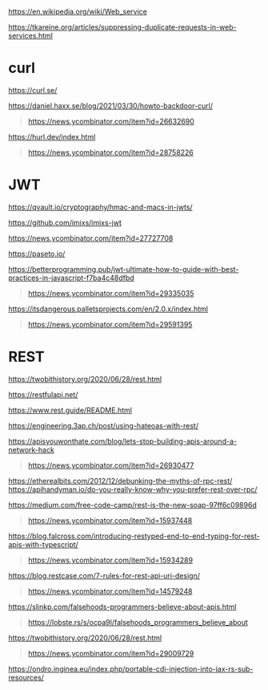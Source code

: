 https://en.wikipedia.org/wiki/Web_service

https://tkareine.org/articles/suppressing-duplicate-requests-in-web-services.html

# curl
https://curl.se/

https://daniel.haxx.se/blog/2021/03/30/howto-backdoor-curl/
> https://news.ycombinator.com/item?id=26632690

https://hurl.dev/index.html
> https://news.ycombinator.com/item?id=28758226

# JWT
https://qvault.io/cryptography/hmac-and-macs-in-jwts/

https://github.com/imixs/imixs-jwt

https://news.ycombinator.com/item?id=27727708

https://paseto.io/

https://betterprogramming.pub/jwt-ultimate-how-to-guide-with-best-practices-in-javascript-f7ba4c48dfbd
> https://news.ycombinator.com/item?id=29335035

https://itsdangerous.palletsprojects.com/en/2.0.x/index.html
> https://news.ycombinator.com/item?id=29591395

# REST
https://twobithistory.org/2020/06/28/rest.html

https://restfulapi.net/

https://www.rest.guide/README.html

https://engineering.3ap.ch/post/using-hateoas-with-rest/

https://apisyouwonthate.com/blog/lets-stop-building-apis-around-a-network-hack
> https://news.ycombinator.com/item?id=26930477

https://etherealbits.com/2012/12/debunking-the-myths-of-rpc-rest/
https://apihandyman.io/do-you-really-know-why-you-prefer-rest-over-rpc/

https://medium.com/free-code-camp/rest-is-the-new-soap-97ff6c09896d
> https://news.ycombinator.com/item?id=15937448

https://blog.falcross.com/introducing-restyped-end-to-end-typing-for-rest-apis-with-typescript/
> https://news.ycombinator.com/item?id=15934289

https://blog.restcase.com/7-rules-for-rest-api-uri-design/
> https://news.ycombinator.com/item?id=14579248

https://slinkp.com/falsehoods-programmers-believe-about-apis.html
> https://lobste.rs/s/ocpa9l/falsehoods_programmers_believe_about

https://twobithistory.org/2020/06/28/rest.html
> https://news.ycombinator.com/item?id=29009729

https://ondro.inginea.eu/index.php/portable-cdi-injection-into-jax-rs-sub-resources/